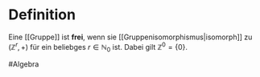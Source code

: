 # Definition
Eine [[Gruppe]] ist **frei**, wenn sie [[Gruppenisomorphismus|isomorph]] zu $(\mathbb{Z}^r, +)$ für ein beliebges $r \in \mathbb{N}_0$ ist.
Dabei gilt $\mathbb{Z}^0 = \{0\}$.

#Algebra 